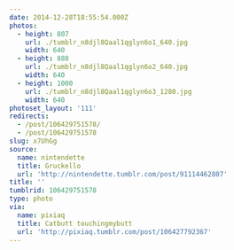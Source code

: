 ```yaml
---
date: 2014-12-28T18:55:54.000Z
photos:
  - height: 807
    url: ./tumblr_n8djl8Qaal1qglyn6o1_640.jpg
    width: 640
  - height: 888
    url: ./tumblr_n8djl8Qaal1qglyn6o2_640.jpg
    width: 640
  - height: 1000
    url: ./tumblr_n8djl8Qaal1qglyn6o3_1280.jpg
    width: 640
photoset_layout: '111'
redirects:
  - /post/106429751578/
  - /post/106429751578
slug: x7UhGg
source:
  name: nintendette
  title: Gruckello
  url: 'http://nintendette.tumblr.com/post/91114462807'
title: ''
tumblrid: 106429751578
type: photo
via:
  name: pixiaq
  title: Catbutt touchingmybutt
  url: 'http://pixiaq.tumblr.com/post/106427792367'
---
```


